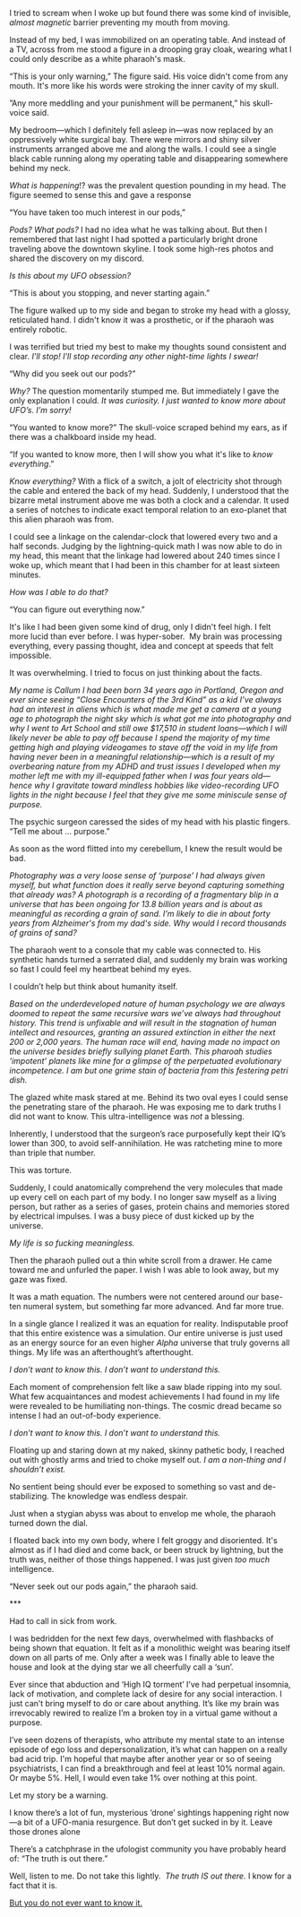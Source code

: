 I tried to scream when I woke up but found there was some kind of invisible, *almost magnetic* barrier preventing my mouth from moving. 

Instead of my bed, I was immobilized on an operating table. And instead of a TV, across from me stood a figure in a drooping gray cloak, wearing what I could only describe as a white pharaoh's mask.

“This is your only warning,” The figure said. His voice didn't come from any mouth. It's more like his words were stroking the inner cavity of my skull.

”Any more meddling and your punishment will be permanent,” his skull-voice said.

My bedroom—which I definitely fell asleep in—was now replaced by an oppressively white surgical bay. There were mirrors and shiny silver instruments arranged above me and along the walls. I could see a single black cable running along my operating table and disappearing somewhere behind my neck.

*What is happening*!? was the prevalent question pounding in my head. The figure seemed to sense this and gave a response

“You have taken too much interest in our pods,”

*Pods? What pods?* I had no idea what he was talking about. But then I remembered that last night I had spotted a particularly bright drone traveling above the downtown skyline. I took some high-res photos and shared the discovery on my discord. 

*Is this about my UFO obsession?*

“This is about you stopping, and never starting again.” 

The figure walked up to my side and began to stroke my head with a glossy, reticulated hand. I didn't know it was a prosthetic, or if the pharaoh was entirely robotic.

I was terrified but tried my best to make my thoughts sound consistent and clear. *I’ll stop!* *I'll stop recording any other night-time lights I swear!*

“Why did you seek out our pods?”

*Why?* The question momentarily stumped me. But immediately I gave the only explanation I could. *It was curiosity. I just wanted to know more about UFO’s. I’m sorry!*

“You wanted to know more?” The skull-voice scraped behind my ears, as if there was a chalkboard inside my head. 

“If you wanted to know more, then I will show you what it's like to *know everything*.”

*Know everything?* With a flick of a switch, a jolt of electricity shot through the cable and entered the back of my head. Suddenly, I understood that the bizarre metal instrument above me was both a clock and a calendar. It used a series of notches to indicate exact temporal relation to an exo-planet that this alien pharaoh was from.

I could see a linkage on the calendar-clock that lowered every two and a half seconds. Judging by the lightning-quick math I was now able to do in my head, this meant that the linkage had lowered about 240 times since I woke up, which meant that I had been in this chamber for at least sixteen minutes.

*How was I able to do that?*

“You can figure out everything now.”

It's like I had been given some kind of drug, only I didn't feel high. I felt more lucid than ever before. I was hyper-sober.  My brain was processing everything, every passing thought, idea and concept at speeds that felt impossible.

It was overwhelming. I tried to focus on just thinking about the facts.

*My name is Callum I had been born 34 years ago in Portland, Oregon and ever since seeing “Close Encounters of the 3rd Kind” as a kid I’ve always had an interest in aliens which is what made me get a camera at a young age to photograph the night sky which is what got me into photography and why I went to Art School and still owe $17,510 in student loans*—*which I will likely never be able to pay off because I spend the majority of my time getting high and playing videogames to stave off the void in my life from having never been in a meaningful relationship*—*which is a result of my overbearing nature from my ADHD and trust issues I developed when my mother left me with my ill-equipped father when I was four years old*—*hence why I gravitate toward mindless hobbies like video-recording UFO lights in the night because I feel that they give me some miniscule sense of purpose.* 

The psychic surgeon caressed the sides of my head with his plastic fingers. “Tell me about … purpose.” 

As soon as the word flitted into my cerebellum, I knew the result would be bad.

*Photography was a very loose sense of ‘purpose’ I had always given myself, but what function does it really serve beyond capturing something that already was? A photograph is a recording of a fragmentary blip in a universe that has been ongoing for 13.8 billion years and is about as meaningful as recording a grain of sand. I’m likely to die in about forty years from Alzheimer's from my dad's side. Why would I record thousands of grains of sand?*

The pharaoh went to a console that my cable was connected to. His synthetic hands turned a serrated dial, and suddenly my brain was working so fast I could feel my heartbeat behind my eyes.

I couldn’t help but think about humanity itself.

*Based on the underdeveloped nature of human psychology we are always doomed to repeat the same recursive wars we’ve always had throughout history. This trend is unfixable and will result in the stagnation of human intellect and resources, granting an assured extinction in either the next 200 or 2,000 years. The human race will end, having made no impact on the universe besides briefly sullying planet Earth. This pharoah studies ‘impotent’ planets like mine for a glimpse of the perpetuated evolutionary incompetence. I am but one grime stain of bacteria from this festering petri dish.*

The glazed white mask stared at me. Behind its two oval eyes I could sense the penetrating stare of the pharaoh. He was exposing me to dark truths I did not want to know. This ultra-intelligence was *not* a blessing.

Inherently, I understood that the surgeon’s race purposefully kept their IQ’s lower than 300, to avoid self-annihilation. He was ratcheting mine to more than triple that number. 

This was torture.

Suddenly, I could anatomically comprehend the very molecules that made up every cell on each part of my body. I no longer saw myself as a living person, but rather as a series of gases, protein chains and memories stored by electrical impulses. I was a busy piece of dust kicked up by the universe. 

*My life is so fucking meaningless.*

Then the pharaoh pulled out a thin white scroll from a drawer. He came toward me and unfurled the paper. I wish I was able to look away, but my gaze was fixed.

It was a math equation. The numbers were not centered around our base-ten numeral system, but something far more advanced. And far more true.

In a single glance I realized it was an equation for reality. Indisputable proof that this entire existence was a simulation. Our entire universe is just used as an energy source for an even higher *Alpha* universe that truly governs all things. My life was an afterthought’s afterthought.

*I don’t want to know this. I don’t want to understand this.* 

Each moment of comprehension felt like a saw blade ripping into my soul. What few acquaintances and modest achievements I had found in my life were revealed to be humiliating non-things. The cosmic dread became so intense I had an out-of-body experience. 

*I don’t want to know this. I don’t want to understand this.* 

Floating up and staring down at my naked, skinny pathetic body, I reached out with ghostly arms and tried to choke myself out. *I am a non-thing and I shouldn’t exist.*

No sentient being should ever be exposed to something so vast and de-stabilizing. The knowledge was endless despair.

Just when a stygian abyss was about to envelop me whole, the pharaoh turned down the dial.

I floated back into my own body, where I felt groggy and disoriented. It's almost as if I had died and come back, or been struck by lightning, but the truth was, neither of those things happened. I was just given *too much* intelligence.

“Never seek out our pods again,” the pharaoh said.

\*\*\*

Had to call in sick from work. 

I was bedridden for the next few days, overwhelmed with flashbacks of being shown that equation. It felt as if a monolithic weight was bearing itself down on all parts of me. Only after a week was I finally able to leave the house and look at the dying star we all cheerfully call a ‘sun’.

Ever since that abduction and ‘High IQ torment’ I’ve had perpetual insomnia, lack of motivation, and complete lack of desire for any social interaction. I just can’t bring myself to do or care about anything. It’s like my brain was irrevocably rewired to realize I’m a broken toy in a virtual game without a purpose. 

I’ve seen dozens of therapists, who attribute my mental state to an intense episode of ego loss and depersonalization, it’s what can happen on a really bad acid trip. I'm hopeful that maybe after another year or so of seeing psychiatrists, I can find a breakthrough and feel at least 10% normal again. Or maybe 5%. Hell, I would even take 1% over nothing at this point.

Let my story be a warning.

I know there’s a lot of fun, mysterious ‘drone’ sightings happening right now—a bit of a UFO-mania resurgence. But don’t get sucked in by it. Leave those drones alone

There’s a catchphrase in the ufologist community you have probably heard of: “The truth is out there.”

Well, listen to me. Do not take this lightly.  *The truth IS out there.* I know for a fact that it is.

[But you do not ever want to know it.](https://www.reddit.com/r/EclosionK2/comments/1g0837r/welcome/)